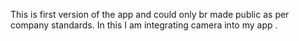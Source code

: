 This is first version of the app and could only br made public as per company standards. In this I am integrating camera into my app .
